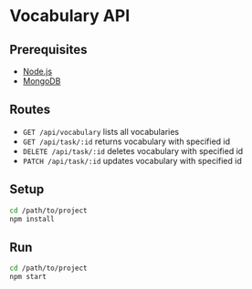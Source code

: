 # Vocabulary API

## Prerequisites
- [Node.js](https://nodejs.org/en/)
- [MongoDB](https://www.mongodb.com/download-center#community)

## Routes
- `GET /api/vocabulary` lists all vocabularies
- `GET /api/task/:id` returns vocabulary with specified id
- `DELETE /api/task/:id` deletes vocabulary with specified id
- `PATCH /api/task/:id` updates vocabulary with specified id

## Setup
```bash
cd /path/to/project
npm install
```

## Run
```bash
cd /path/to/project
npm start
```
